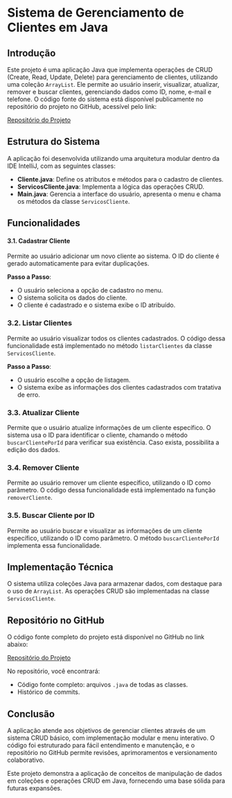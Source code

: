 # Sistema de Gerenciamento de Clientes em Java

## Introdução
Este projeto é uma aplicação Java que implementa operações de CRUD (Create, Read, Update, Delete) para gerenciamento de clientes, utilizando uma coleção `ArrayList`. Ele permite ao usuário inserir, visualizar, atualizar, remover e buscar clientes, gerenciando dados como ID, nome, e-mail e telefone. O código fonte do sistema está disponível publicamente no repositório do projeto no GitHub, acessível pelo link:

[Repositório do Projeto](https://github.com/jpiologo/MapaProgramacaoDeSistemasII)

## Estrutura do Sistema
A aplicação foi desenvolvida utilizando uma arquitetura modular dentro da IDE IntelliJ, com as seguintes classes:

- **Cliente.java**: Define os atributos e métodos para o cadastro de clientes.
- **ServicosCliente.java**: Implementa a lógica das operações CRUD.
- **Main.java**: Gerencia a interface do usuário, apresenta o menu e chama os métodos da classe `ServicosCliente`.

## Funcionalidades
#### 3.1. Cadastrar Cliente
Permite ao usuário adicionar um novo cliente ao sistema. O ID do cliente é gerado automaticamente para evitar duplicações.

**Passo a Passo**:
- O usuário seleciona a opção de cadastro no menu.
- O sistema solicita os dados do cliente.
- O cliente é cadastrado e o sistema exibe o ID atribuído.

### 3.2. Listar Clientes
Permite ao usuário visualizar todos os clientes cadastrados. O código dessa funcionalidade está implementado no método `listarClientes` da classe `ServicosCliente`.

**Passo a Passo**:
- O usuário escolhe a opção de listagem.
- O sistema exibe as informações dos clientes cadastrados com tratativa de erro.

### 3.3. Atualizar Cliente
Permite que o usuário atualize informações de um cliente específico. O sistema usa o ID para identificar o cliente, chamando o método `buscarClientePorId` para verificar sua existência. Caso exista, possibilita a edição dos dados.

### 3.4. Remover Cliente
Permite ao usuário remover um cliente específico, utilizando o ID como parâmetro. O código dessa funcionalidade está implementado na função `removerCliente`.

### 3.5. Buscar Cliente por ID
Permite ao usuário buscar e visualizar as informações de um cliente específico, utilizando o ID como parâmetro. O método `buscarClientePorId` implementa essa funcionalidade.

## Implementação Técnica
O sistema utiliza coleções Java para armazenar dados, com destaque para o uso de `ArrayList`. As operações CRUD são implementadas na classe `ServicosCliente`.

## Repositório no GitHub
O código fonte completo do projeto está disponível no GitHub no link abaixo:

[Repositório do Projeto](https://github.com/jpiologo/MapaProgramacaoDeSistemasII)

No repositório, você encontrará:
- Código fonte completo: arquivos `.java` de todas as classes.
- Histórico de commits.

## Conclusão
A aplicação atende aos objetivos de gerenciar clientes através de um sistema CRUD básico, com implementação modular e menu interativo. O código foi estruturado para fácil entendimento e manutenção, e o repositório no GitHub permite revisões, aprimoramentos e versionamento colaborativo.

Este projeto demonstra a aplicação de conceitos de manipulação de dados em coleções e operações CRUD em Java, fornecendo uma base sólida para futuras expansões.
